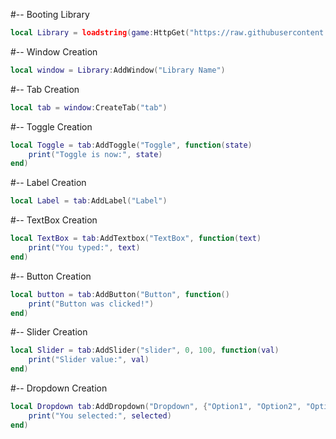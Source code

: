 #-- Booting Library
```lua
local Library = loadstring(game:HttpGet("https://raw.githubusercontent.com/EncryptedV10/Nova-Library/refs/heads/main/Library.lua", true))()
```

#-- Window Creation
```lua
local window = Library:AddWindow("Library Name")
```
#-- Tab Creation
```lua
local tab = window:CreateTab("tab")
```

#-- Toggle Creation
```lua
local Toggle = tab:AddToggle("Toggle", function(state)
	print("Toggle is now:", state)
end)
```

#-- Label Creation
```lua
local Label = tab:AddLabel("Label")
```

#-- TextBox Creation
```lua
local TextBox = tab:AddTextbox("TextBox", function(text)
	print("You typed:", text)
end)
```

#-- Button Creation
```lua
local button = tab:AddButton("Button", function()
	print("Button was clicked!")
end)
```

#-- Slider Creation
```lua
local Slider = tab:AddSlider("slider", 0, 100, function(val)
	print("Slider value:", val)
end)
```

#-- Dropdown Creation
```lua
local Dropdown tab:AddDropdown("Dropdown", {"Option1", "Option2", "Option3"}, function(selected)
	print("You selected:", selected)
end)
```
